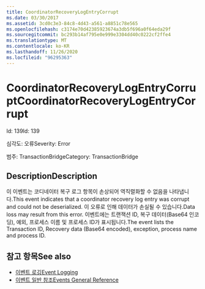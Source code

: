 ```yaml
---
title: CoordinatorRecoveryLogEntryCorrupt
ms.date: 03/30/2017
ms.assetid: 3cd0c3e3-84c8-4d43-a561-a8851c78e565
ms.openlocfilehash: c3174e70d42385923674a3db5f696a0f64eda29f
ms.sourcegitcommit: bc293b14af795e0e999e3304dd40c0222cf2ffe4
ms.translationtype: MT
ms.contentlocale: ko-KR
ms.lasthandoff: 11/26/2020
ms.locfileid: "96295363"
---
```

# <a name="coordinatorrecoverylogentrycorrupt"></a><span data-ttu-id="7d0b6-102">CoordinatorRecoveryLogEntryCorrupt</span><span class="sxs-lookup"><span data-stu-id="7d0b6-102">CoordinatorRecoveryLogEntryCorrupt</span></span>

<span data-ttu-id="7d0b6-103">Id: 139</span><span class="sxs-lookup"><span data-stu-id="7d0b6-103">Id: 139</span></span>  
  
 <span data-ttu-id="7d0b6-104">심각도: 오류</span><span class="sxs-lookup"><span data-stu-id="7d0b6-104">Severity: Error</span></span>  
  
 <span data-ttu-id="7d0b6-105">범주: TransactionBridge</span><span class="sxs-lookup"><span data-stu-id="7d0b6-105">Category: TransactionBridge</span></span>  
  
## <a name="description"></a><span data-ttu-id="7d0b6-106">Description</span><span class="sxs-lookup"><span data-stu-id="7d0b6-106">Description</span></span>  

 <span data-ttu-id="7d0b6-107">이 이벤트는 코디네이터 복구 로그 항목이 손상되어 역직렬화할 수 없음을 나타냅니다.</span><span class="sxs-lookup"><span data-stu-id="7d0b6-107">This event indicates that a  coordinator recovery log entry was corrupt and could not be deserialized.</span></span> <span data-ttu-id="7d0b6-108">이 오류로 인해 데이터가 손실될 수 있습니다.</span><span class="sxs-lookup"><span data-stu-id="7d0b6-108">Data loss may result from this error.</span></span> <span data-ttu-id="7d0b6-109">이벤트에는 트랜잭션 ID, 복구 데이터(Base64 인코딩), 예외, 프로세스 이름 및 프로세스 ID가 표시됩니다.</span><span class="sxs-lookup"><span data-stu-id="7d0b6-109">The event lists the Transaction ID, Recovery data (Base64 encoded), exception, process name and process ID.</span></span>  
  
## <a name="see-also"></a><span data-ttu-id="7d0b6-110">참고 항목</span><span class="sxs-lookup"><span data-stu-id="7d0b6-110">See also</span></span>

- [<span data-ttu-id="7d0b6-111">이벤트 로깅</span><span class="sxs-lookup"><span data-stu-id="7d0b6-111">Event Logging</span></span>](index.md)
- [<span data-ttu-id="7d0b6-112">이벤트 일반 참조</span><span class="sxs-lookup"><span data-stu-id="7d0b6-112">Events General Reference</span></span>](events-general-reference.md)
